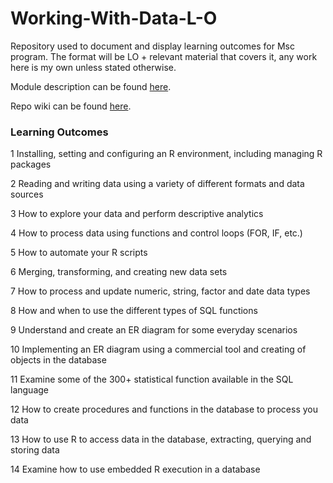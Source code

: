 # Working-With-Data-L-O

Repository used to document and display learning outcomes for Msc program. The format will be LO + relevant material that covers it, any work here is my own unless stated otherwise.

Module description can be found [here](https://github.com/Maks-Drzezdzon/Working-With-Data-L-O/blob/master/DATA9910-Working%20with%20Data.pdf).

Repo wiki can be found [here](https://github.com/Maks-Drzezdzon/Working-With-Data-L-O/wiki).

### Learning Outcomes

1 Installing, setting and configuring an R environment, including managing R packages

2 Reading and writing data using a variety of different formats and data sources

3 How to explore your data and perform descriptive analytics

4 How to process data using functions and control loops (FOR, IF, etc.)

5 How to automate your R scripts

6 Merging, transforming, and creating new data sets

7 How to process and update numeric, string, factor and date data types

8 How and when to use the different types of SQL functions

9 Understand and create an ER diagram for some everyday scenarios

10 Implementing an ER diagram using a commercial tool and creating of objects in the database

11 Examine some of the 300+ statistical function available in the SQL language

12 How to create procedures and functions in the database to process you data

13 How to use R to access data in the database, extracting, querying and storing data

14 Examine how to use embedded R execution in a database

